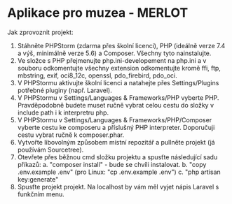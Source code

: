 # Aplikace pro muzea - MERLOT

Jak zprovoznit projekt:

1. Stáhněte PHPStorm (zdarma přes školní licenci), PHP (ideálně verze 7.4 a výš, minimálně verze 5.6) a Composer. Všechny tyto nainstalujte.
2. Ve složce s PHP přejmenujte php.ini-developement na php.ini a v souboru odkomentujte všechny extension odkomentujte kromě ffi, ftp, mbstring, exif, oci8_12c, openssl, pdo_firebird, pdo_oci.
3. V PHPStormu aktivujte školní licenci a natahejte přes Settings/Plugins potřebné pluginy (např. Laravel).
4. V PHPStormu v Settings/Languages & Frameworks/PHP vyberte PHP. Pravděpodobně budete muset ručně vybrat celou cestu do složky v include path i k interpretru php.
5. V PHPStormu v Settings/Languages & Frameworks/PHP/Composer vyberte cestu ke composeru a příslušný PHP interpreter. Doporučuji cestu vybrat ručně k composer.phar.
6. Vytvořte libovolným způsobem místní repozitář a pullněte projekt (já používám Sourcetree).
7. Otevřete přes běžnou cmd složku projektu a spusťte následující sadu příkazů:
	a. "composer install" - bude se chvíli instalovat.
	b. "copy .env.example .env" (pro Linux: "cp .env.example .env")
	c. "php artisan key:generate"
8. Spusťte projekt projekt. Na localhost by vám měl vyjet nápis Laravel s funkčním menu.